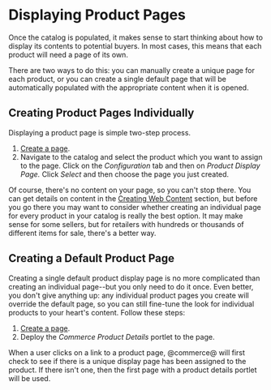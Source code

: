 # Displaying Product Pages

Once the catalog is populated, it makes sense to start thinking about how to
display its contents to potential buyers. In most cases, this means that each
product will need a page of its own.

There are two ways to do this: you can manually create a unique page for each
product, or you can create a single default page that will be automatically
populated with the appropriate content when it is opened.

## Creating Product Pages Individually

Displaying a product page is simple two-step process.

1. [Create a page](discover/portal/-/knowledge_base/7-1/creating-and-managing-pages).
2. Navigate to the catalog and select the product which you want to assign to
   the page. Click on the *Configuration* tab and then on *Product Display
   Page.* Click *Select* and then choose the page you just created.

Of course, there's no content on your page, so you can't stop there. You can get
details on content in the 
[Creating Web Content](discover/portal/-/knowledge_base/7-0/creating-web-content)
section, but before you go there you may want to consider whether creating an
individual page for every product in your catalog is really the best option. It
may make sense for some sellers, but for retailers with hundreds or thousands of
different items for sale, there's a better way.

## Creating a Default Product Page

Creating a single default product display page is no more complicated than
creating an individual page--but you only need to do it once. Even better, you
don't give anything up: any individual product pages you create will override
the default page, so you can still fine-tune the look for individual products to
your heart's content. Follow these steps:

1. [Create a page](discover/portal/-/knowledge_base/7-1/creating-and-managing-pages).
2. Deploy the *Commerce Product Details* portlet to the page.

When a user clicks on a link to a product page, @commerce@ will first check to
see if there is a unique display page has been assigned to the product. If there
isn't one, then the first page with a product details portlet will be used.
